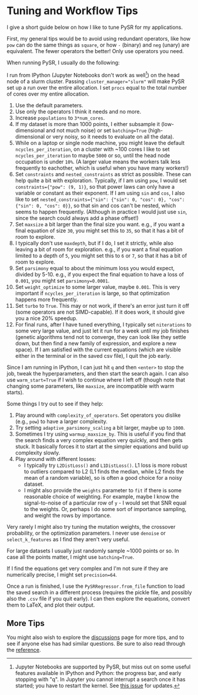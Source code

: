 # Tuning and Workflow Tips

I give a short guide below on how I like to tune PySR for my applications.

First, my general tips would be to avoid using redundant operators, like how `pow` can do the same things as `square`, or how `-` (binary) and `neg` (unary) are equivalent. The fewer operators the better! Only use operators you need.

When running PySR, I usually do the following:

I run from IPython (Jupyter Notebooks don't work as well[^1]) on the head node of a slurm cluster. Passing `cluster_manager="slurm"` will make PySR set up a run over the entire allocation. I set `procs` equal to the total number of cores over my entire allocation.

[^1]: Jupyter Notebooks are supported by PySR, but miss out on some useful features available in IPython and Python: the progress bar, and early stopping with "q". In Jupyter you cannot interrupt a search once it has started; you have to restart the kernel. See [this issue](https://github.com/MilesCranmer/PySR/issues/260) for updates.

1. Use the default parameters.
2. Use only the operators I think it needs and no more.
3. Increase `populations` to `3*num_cores`.
4. If my dataset is more than 1000 points, I either subsample it (low-dimensional and not much noise) or set `batching=True` (high-dimensional or very noisy, so it needs to evaluate on all the data).
5. While on a laptop or single node machine, you might leave the default `ncycles_per_iteration`, on a cluster with ~100 cores I like to set `ncycles_per_iteration` to maybe `5000` or so, until the head node occupation is under `10%`. (A larger value means the workers talk less frequently to eachother, which is useful when you have many workers!)
6. Set `constraints` and `nested_constraints` as strict as possible. These can help quite a bit with exploration. Typically, if I am using `pow`, I would set `constraints={"pow": (9, 1)}`, so that power laws can only have a variable or constant as their exponent. If I am using `sin` and `cos`, I also like to set `nested_constraints={"sin": {"sin": 0, "cos": 0}, "cos": {"sin": 0, "cos": 0}}`, so that sin and cos can't be nested, which seems to happen frequently. (Although in practice I would just use `sin`, since the search could always add a phase offset!)
7. Set `maxsize` a bit larger than the final size you want. e.g., if you want a final equation of size `30`, you might set this to `35`, so that it has a bit of room to explore.
8. I typically don't use `maxdepth`, but if I do, I set it strictly, while also leaving a bit of room for exploration. e.g., if you want a final equation limited to a depth of `5`, you might set this to `6` or `7`, so that it has a bit of room to explore.
9.  Set `parsimony` equal to about the minimum loss you would expect, divided by 5-10. e.g., if you expect the final equation to have a loss of `0.001`, you might set `parsimony=0.0001`.
10. Set `weight_optimize` to some larger value, maybe `0.001`. This is very important if `ncycles_per_iteration` is large, so that optimization happens more frequently.
11. Set `turbo` to `True`. This may or not work, if there's an error just turn it off (some operators are not SIMD-capable). If it does work, it should give you a nice 20% speedup.
12. For final runs, after I have tuned everything, I typically set `niterations` to some very large value, and just let it run for a week until my job finishes (genetic algorithms tend not to converge, they can look like they settle down, but then find a new family of expression, and explore a new space). If I am satisfied with the current equations (which are visible either in the terminal or in the saved csv file), I quit the job early.

Since I am running in IPython, I can just hit `q` and then `<enter>` to stop the job, tweak the hyperparameters, and then start the search again.
I can also use `warm_start=True` if I wish to continue where I left off (though note that changing some parameters, like `maxsize`, are incompatible with warm starts).

Some things I try out to see if they help:

1. Play around with `complexity_of_operators`. Set operators you dislike (e.g., `pow`) to have a larger complexity.
2. Try setting `adaptive_parsimony_scaling` a bit larger, maybe up to `1000`.
3. Sometimes I try using `warmup_maxsize_by`. This is useful if you find that the search finds a very complex equation very quickly, and then gets stuck. It basically forces it to start at the simpler equations and build up complexity slowly.
4. Play around with different losses:
    - I typically try `L2DistLoss()` and `L1DistLoss()`. L1 loss is more robust to outliers compared to L2 (L1 finds the median, while L2 finds the mean of a random variable), so is often a good choice for a noisy dataset.
    - I might also provide the `weights` parameter to `fit` if there is some reasonable choice of weighting. For example, maybe I know the signal-to-noise of a particular row of `y` - I would set that SNR equal to the weights. Or, perhaps I do some sort of importance sampling, and weight the rows by importance.

Very rarely I might also try tuning the mutation weights, the crossover probability, or the optimization parameters. I never use `denoise` or `select_k_features` as I find they aren't very useful.

For large datasets I usually just randomly sample ~1000 points or so. In case all the points matter, I might use `batching=True`.

If I find the equations get very complex and I'm not sure if they are numerically precise, I might set `precision=64`.

Once a run is finished, I use the `PySRRegressor.from_file` function to load the saved search in a different process (requires the pickle file, and possibly also the `.csv` file if you quit early). I can then explore the equations, convert them to LaTeX, and plot their output.

## More Tips

You might also wish to explore the [discussions](https://github.com/MilesCranmer/PySR/discussions/) page for more tips, and to see if anyone else has had similar questions.
Be sure to also read through the [reference](api.md).
